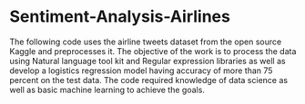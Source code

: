 # Sentiment-Analysis-Airlines
The following code uses the airline tweets dataset from the open source Kaggle and preprocesses it.  The objective of the work is to process the data using Natural language tool kit and  Regular expression libraries as well as develop a logistics regression model having accuracy of more than  75 percent on the test data. The code required knowledge of data science as well as basic machine learning to achieve the goals.


